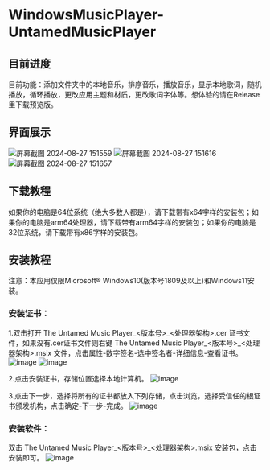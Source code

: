 # WindowsMusicPlayer-UntamedMusicPlayer

## 目前进度
目前功能：添加文件夹中的本地音乐，排序音乐，播放音乐，显示本地歌词，随机播放，循环播放，更改应用主题和材质，更改歌词字体等。想体验的请在Release里下载预览版。
## 界面展示
![屏幕截图 2024-08-27 151559](https://github.com/user-attachments/assets/e97fb507-4204-4ce3-8cc2-fc7d0f1387d3)
![屏幕截图 2024-08-27 151616](https://github.com/user-attachments/assets/e06651f4-88c3-44cf-a768-c913457a3ac6)
![屏幕截图 2024-08-27 151657](https://github.com/user-attachments/assets/2a730456-4563-497a-8c42-359309d15d84)

## 下载教程
如果你的电脑是64位系统（绝大多数人都是），请下载带有x64字样的安装包；如果你的电脑是arm64处理器，请下载带有arm64字样的安装包；如果你的电脑是32位系统，请下载带有x86字样的安装包。

## 安装教程
注意：本应用仅限Microsoft® Windows10(版本号1809及以上)和Windows11安装。

### 安装证书：
1.双击打开 The Untamed Music Player_<版本号>\_<处理器架构>.cer 证书文件，如果没有.cer证书文件则右键 The Untamed Music Player_<版本号>_<处理器架构>.msix 文件，点击属性-数字签名-选中签名者-详细信息-查看证书。
![image](https://github.com/user-attachments/assets/81b5685a-3d26-4965-9bc2-9165571ce370)
![image](https://github.com/user-attachments/assets/cc40be42-d5fc-48b9-af44-bfbb6c85fe2a)

2.点击安装证书，存储位置选择本地计算机。
![image](https://github.com/user-attachments/assets/6306f664-8989-4a04-8287-16328f8b1f98)

3.点击下一步，选择将所有的证书都放入下列存储，点击浏览，选择受信任的根证书颁发机构，点击确定-下一步-完成。
![image](https://github.com/user-attachments/assets/7496b301-707c-4f0e-a4b2-59c26f3bf348)

### 安装软件：
双击 The Untamed Music Player_<版本号>_<处理器架构>.msix 安装包，点击安装即可。
![image](https://github.com/user-attachments/assets/8ef5b0c4-d854-46e0-b8f7-c6c01ab34add)

